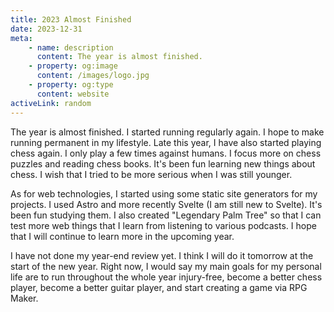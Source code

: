 ```yaml
---
title: 2023 Almost Finished
date: 2023-12-31
meta:
    - name: description
      content: The year is almost finished.
    - property: og:image
      content: /images/logo.jpg
    - property: og:type
      content: website
activeLink: random
---
```


<script setup>
import BlogPost from './.vitepress/theme/components/BlogPost.vue';
</script>

<BlogPost>
  <div>
The year is almost finished. I started running regularly again. I hope to make running permanent in my lifestyle. Late this year, I have also started playing chess again. I only play a few times against humans. I focus more on chess puzzles and reading chess books. It's been fun learning new things about chess. I wish that I tried to be more serious when I was still younger.

As for web technologies, I started using some static site generators for my projects. I used Astro and more recently Svelte (I am still new to Svelte). It's been fun studying them. I also created "Legendary Palm Tree" so that I can test more web things that I learn from listening to various podcasts. I hope that I will continue to learn more in the upcoming year.

I have not done my year-end review yet. I think I will do it tomorrow at the start of the new year. Right now, I would say my main goals for my personal life are to run throughout the whole year injury-free, become a better chess player, become a better guitar player, and start creating a game via RPG Maker.

  </div>
</BlogPost>
